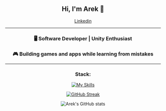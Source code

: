 <div align="center">
  
## Hi, I'm Arek 👋
[Linkedin](https://www.linkedin.com/in/arkadiusz-kasztelan-943325269/)
</div>

---
<div align="center">

### 🖥️ Software Developer | Unity Enthusiast  
### 🎮 Building games and apps while learning from mistakes  

</div>

---
<div align="center">
  
### Stack:
[![My Skills](https://skillicons.dev/icons?i=java,spring,cs,unity,git,php,docker,postgres,symfony)](https://skillicons.dev)

[![GitHub Streak](https://github-readme-streak-stats.herokuapp.com?user=malpish0n&theme=transparent&hide_border=true&short_numbers=true&date_format=j%2Fn%5B%2FY%5D)](https://git.io/streak-stats)

![Arek's GitHub stats](https://github-readme-stats.vercel.app/api?username=malpish0n&show_icons=true&theme=tokyonight)


</div>

